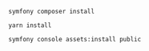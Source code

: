 
```
symfony composer install
```


```
yarn install
```


```
symfony console assets:install public
```